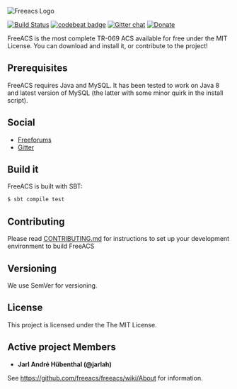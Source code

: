 ![Freeacs Logo](https://github.com/freeacs/readme/blob/master/logo.png)

[![Build Status](https://travis-ci.org/freeacs/freeacs.svg?branch=master)](https://travis-ci.org/freeacs/freeacs)
[![codebeat badge](https://codebeat.co/badges/6d91650e-8335-4f38-a985-31ebc44cf3cd)](https://codebeat.co/projects/github-com-freeacs-freeacs-master)
[![Gitter chat](https://badges.gitter.im/FreeACS-on-Gitter/Freeacs.png)](https://gitter.im/FreeACS-on-Gitter/Freeacs)
[![Donate](https://img.shields.io/badge/Patreon-Donate-blue.svg)](https://www.patreon.com/freeacs)

FreeACS is the most complete TR-069 ACS available for free under the MIT License. You can download and install it, or contribute to the project! 

## Prerequisites

FreeACS requires Java and MySQL. It has been tested to work on Java 8 and latest version of MySQL (the latter with some minor quirk in the install script).

## Social

* [Freeforums](https://www.tapatalk.com/groups/freeacs/)
* [Gitter](https://gitter.im/FreeACS-on-Gitter/Freeacs)


## Build it

FreeACS is built with SBT:

```bash
$ sbt compile test
```

## Contributing

Please read [CONTRIBUTING.md](https://github.com/freeacs/freeacs/blob/master/CONTRIBUTING.md) for instructions to set up your development environment to build FreeACS

## Versioning

We use SemVer for versioning.

## License

This project is licensed under the The MIT License.

## Active project Members

* **Jarl André Hübenthal (@jarlah)**

See https://github.com/freeacs/freeacs/wiki/About for information.
